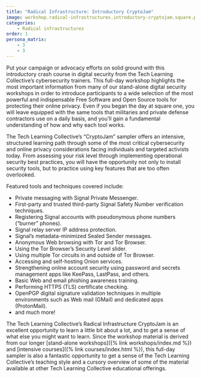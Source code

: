 ```yaml
---
title: "Radical Infrastructure: Introductory CryptoJam"
image: workshop.radical-infrastructures.introductory-cryptojam.square.png
categories:
    - Radical infrastructures
order: 1
persona_matrix:
    - 3
    - 3
---
```


Put your campaign or advocacy efforts on solid ground with this introductory crash course in digital security from the Tech Learning Collective&rsquo;s cybersecurity trainers. This full-day workshop highlights the most important information from many of our stand-alone digital security workshops in order to introduce participants to a wide selection of the most powerful and indispensable Free Software and Open Source tools for protecting their online privacy. Even if you began the day at square one, you will leave equipped with the same tools that militaries and private defense contractors use on a daily basis, and you&rsquo;ll gain a fundamental understanding of how and why each tool works.

The Tech Learning Collective&rsquo;s &ldquo;CryptoJam&rdquo; sampler offers an intensive, structured learning path through some of the most critical cybersecurity and online privacy considerations facing individuals and targeted activists today. From assessing your risk level through implementing operational security best practices, you will have the opportunity not only to install security tools, but to practice using key features that are too often overlooked.

Featured tools and techniques covered include:

* Private messaging with Signal Private Messenger.
* First-party and trusted third-party Signal Safety Number verification techniques.
* Registering Signal accounts with pseudonymous phone numbers (&ldquo;burner&rdquo; phones).
* Signal relay server IP address protection.
* Signal&rsquo;s metadata-minimized Sealed Sender messages.
* Anonymous Web browsing with Tor and Tor Browser.
* Using the Tor Browser&rsquo;s Security Level slider.
* Using multiple Tor circuits in and outside of Tor Browser.
* Accessing and self-hosting Onion services.
* Strengthening online account security using password and secrets management apps like KeePass, LastPass, and others.
* Basic Web and email phishing awareness training.
* Performing HTTPS (TLS) certificate checking.
* OpenPGP digital signature validation techniques in multiple environments such as Web mail (GMail) and dedicated apps (ProtonMail).
* and much more!

The Tech Learning Collective&rsquo;s Radical Infrastructure CryptoJam is an excellent opportunity to learn a little bit about a lot, and to get a sense of what else you might want to learn. Since the workshop material is derived from our longer [stand-alone workshops]({% link workshops/index.md %}) and [intensive courses]({% link courses/index.html %}), this full-day sampler is also a fantastic opportunity to get a sense of the Tech Learning Collective&rsquo;s teaching style and a cursory overview of some of the material available at other Tech Learning Collective educational offerings.
